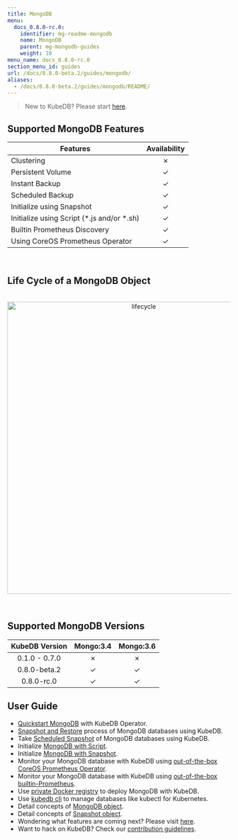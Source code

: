 ```yaml
---
title: MongoDB
menu:
  docs_0.8.0-rc.0:
    identifier: mg-readme-mongodb
    name: MongoDB
    parent: mg-mongodb-guides
    weight: 10
menu_name: docs_0.8.0-rc.0
section_menu_id: guides
url: /docs/0.8.0-beta.2/guides/mongodb/
aliases:
  - /docs/0.8.0-beta.2/guides/mongodb/README/
---
```


> New to KubeDB? Please start [here](/docs/0.8.0-rc.0/concepts/README).

## Supported MongoDB Features

|Features                                     | Availability |
|---------------------------------------------|:------------:|
|Clustering                                   | &#10007;     |
|Persistent Volume                            | &#10003;     |
|Instant Backup                               | &#10003;     |
|Scheduled Backup                             | &#10003;     |
|Initialize using Snapshot                    | &#10003;     |
|Initialize using Script (\*.js and/or \*.sh) | &#10003;     |
|Builtin Prometheus Discovery                 | &#10003;     |
|Using CoreOS Prometheus Operator             | &#10003;     |

<br/>

## Life Cycle of a MongoDB Object

<p align="center">
  <img alt="lifecycle"  src="/docs/0.8.0-rc.0/images/mongodb/mgo-lifecycle.png" width="600" height="660">
</p>

<br/>

## Supported MongoDB Versions

| KubeDB Version | Mongo:3.4 | Mongo:3.6 |
|:--------------:|:---------:|:---------:|
| 0.1.0 - 0.7.0  | &#10007;  | &#10007;  |
| 0.8.0-beta.2   | &#10003;  | &#10003;  |
| 0.8.0-rc.0   | &#10003;  | &#10003;  |

## User Guide

- [Quickstart MongoDB](/docs/0.8.0-rc.0/guides/mongodb/quickstart/quickstart) with KubeDB Operator.
- [Snapshot and Restore](/docs/0.8.0-rc.0/guides/mongodb/snapshot/backup-and-restore) process of MongoDB databases using KubeDB.
- Take [Scheduled Snapshot](/docs/0.8.0-rc.0/guides/mongodb/snapshot/scheduled-backup) of MongoDB databases using KubeDB.
- Initialize [MongoDB with Script](/docs/0.8.0-rc.0/guides/mongodb/initialization/using-script).
- Initialize [MongoDB with Snapshot](/docs/0.8.0-rc.0/guides/mongodb/initialization/using-snapshot).
- Monitor your MongoDB database with KubeDB using [out-of-the-box CoreOS Prometheus Operator](/docs/0.8.0-rc.0/guides/mongodb/monitoring/using-coreos-prometheus-operator).
- Monitor your MongoDB database with KubeDB using [out-of-the-box builtin-Prometheus](/docs/0.8.0-rc.0/guides/mongodb/monitoring/using-builtin-prometheus).
- Use [private Docker registry](/docs/0.8.0-rc.0/guides/mongodb/private-registry/using-private-registry) to deploy MongoDB with KubeDB.
- Use [kubedb cli](/docs/0.8.0-rc.0/guides/mongodb/cli/cli) to manage databases like kubectl for Kubernetes.
- Detail concepts of [MongoDB object](/docs/0.8.0-rc.0/concepts/databases/mongodb).
- Detail concepts of [Snapshot object](/docs/0.8.0-rc.0/concepts/snapshot).
- Wondering what features are coming next? Please visit [here](/docs/0.8.0-rc.0/roadmap).
- Want to hack on KubeDB? Check our [contribution guidelines](/docs/0.8.0-rc.0/CONTRIBUTING).
